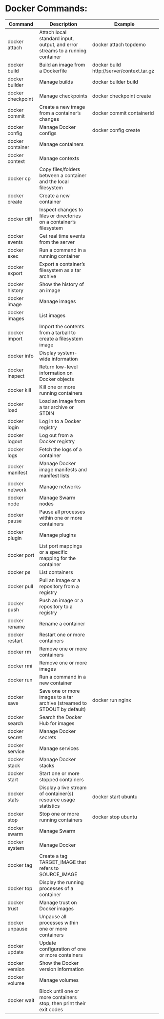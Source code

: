 # Docker Commands:

| Command | Description | Example | 
| --- | --- | --- |
|	docker attach	|	Attach local standard input, output, and error streams to a running container	| docker attach topdemo |
|	docker build	|	Build an image from a Dockerfile	| docker build http://server/context.tar.gz |
|	docker builder	|	Manage builds	| docker builder build |
|	docker checkpoint	|	Manage checkpoints	| docker checkpoint create |
|	docker commit	|	Create a new image from a container’s changes	| docker commit containerid | 
|	docker config	|	Manage Docker configs	| docker config create |
|	docker container	|	Manage containers	| 
|	docker context	|	Manage contexts	|
|	docker cp	|	Copy files/folders between a container and the local filesystem	|
|	docker create	|	Create a new container	|
|	docker diff	|	Inspect changes to files or directories on a container’s filesystem	|
|	docker events	|	Get real time events from the server	|
|	docker exec	|	Run a command in a running container	|
|	docker export	|	Export a container’s filesystem as a tar archive	|
|	docker history	|	Show the history of an image	|
|	docker image	|	Manage images	|
|	docker images	|	List images	|
|	docker import	|	Import the contents from a tarball to create a filesystem image	|
|	docker info	|	Display system-wide information	|
|	docker inspect	|	Return low-level information on Docker objects	|
|	docker kill	|	Kill one or more running containers	|
|	docker load	|	Load an image from a tar archive or STDIN	|
|	docker login	|	Log in to a Docker registry	|
|	docker logout	|	Log out from a Docker registry	|
|	docker logs	|	Fetch the logs of a container	|
|	docker manifest	|	Manage Docker image manifests and manifest lists	|
|	docker network	|	Manage networks	|
|	docker node	|	Manage Swarm nodes	|
|	docker pause	|	Pause all processes within one or more containers	|
|	docker plugin	|	Manage plugins	|
|	docker port	|	List port mappings or a specific mapping for the container	|
|	docker ps	|	List containers	|
|	docker pull	|	Pull an image or a repository from a registry	|
|	docker push	|	Push an image or a repository to a registry	|
|	docker rename	|	Rename a container	|
|	docker restart	|	Restart one or more containers	|
|	docker rm	|	Remove one or more containers	|
|	docker rmi	|	Remove one or more images	|
|	docker run	|	Run a command in a new container	|
|	docker save	|	Save one or more images to a tar archive (streamed to STDOUT by default)	| docker run nginx |
|	docker search	|	Search the Docker Hub for images	|
|	docker secret	|	Manage Docker secrets	|
|	docker service	|	Manage services	|
|	docker stack	|	Manage Docker stacks	|
|	docker start	|	Start one or more stopped containers	|
|	docker stats	|	Display a live stream of container(s) resource usage statistics	| docker start ubuntu |
|	docker stop	|	Stop one or more running containers	| docker stop ubuntu |
|	docker swarm	|	Manage Swarm	|
|	docker system	|	Manage Docker	|
|	docker tag	|	Create a tag TARGET_IMAGE that refers to SOURCE_IMAGE	|
|	docker top	|	Display the running processes of a container	|
|	docker trust	|	Manage trust on Docker images	|
|	docker unpause	|	Unpause all processes within one or more containers	|
|	docker update	|	Update configuration of one or more containers	|
|	docker version	|	Show the Docker version information	|
|	docker volume	|	Manage volumes	|
|	docker wait	|	Block until one or more containers stop, then print their exit codes	|
